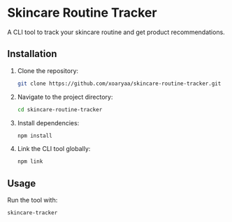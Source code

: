 # Skincare Routine Tracker

A CLI tool to track your skincare routine and get product recommendations.

## Installation

1. Clone the repository:
   ```bash
   git clone https://github.com/xoaryaa/skincare-routine-tracker.git
   ```

2. Navigate to the project directory:
   ```bash
   cd skincare-routine-tracker
   ```

3. Install dependencies:
   ```bash
   npm install
   ```

4. Link the CLI tool globally:
   ```bash
   npm link
   ```

## Usage

Run the tool with:
```bash
skincare-tracker
